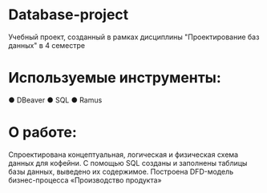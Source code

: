 # Database-project
Учебный проект, созданный в рамках дисциплины "Проектирование баз данных" в 4 семестре

# Используемые инструменты: 
● DBeaver
● SQL
● Ramus

# О работе:
Спроектирована концептуальная, логическая и физическая схема
данных для кофейни. С помощью SQL созданы и заполнены таблицы базы данных,
выведено их содержимое. Построена DFD-модель бизнес-процесса «Производство
продукта»



